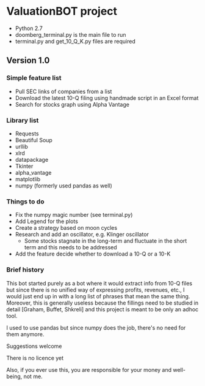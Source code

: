 # ValuationBOT project

* Python 2.7
* doomberg_terminal.py is the main file to run
* terminal.py and get_10_Q_K.py files are required

## Version 1.0

### Simple feature list
* Pull SEC links of companies from a list
* Download the latest 10-Q filing using handmade script in an Excel format
* Search for stocks graph using Alpha Vantage

### Library list
* Requests
* Beautiful Soup
* urllib
* xlrd
* datapackage
* Tkinter
* alpha_vantage
* matplotlib
* numpy (formerly used pandas as well)

### Things to do
* Fix the numpy magic number (see terminal.py)
* Add Legend for the plots
* Create a strategy based on moon cycles
* Research and add an oscillator, e.g. Klinger oscillator
  * Some stocks stagnate in the long-term and fluctuate in the short term and this needs to be addressed
* Add the feature decide whether to download a 10-Q or a 10-K

### Brief history
This bot started purely as a bot where it would extract info from 10-Q files but since there is no unified way of expressing profits, revenues, etc., I would just end up in with a long list of phrases that mean the same thing. Moreover, this is generally useless because the fillings need to be studied in detail [Graham, Buffet, Shkreli] and this project is meant to be only an adhoc tool.

I used to use pandas but since numpy does the job, there's no need for them anymore.

Suggestions welcome

There is no licence yet

Also, if you ever use this, you are responsible for your money and well-being, not me.
